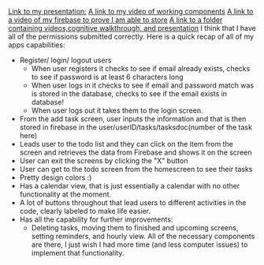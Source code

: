 [Link to my presentation:](https://docs.google.com/presentation/d/1ushEVq3PJFSJKN7LDQ11eG-fCBffOMFh9J0pnJDeEtM/edit?usp=sharing) 
[A link to my video of working components](https://drive.google.com/file/d/1mFjn9gkTrJ75jDCf_ZAw1S9LKM-cDLH8/view?usp=sharing)
[A link to a video of my firebase to prove I am able to store](https://drive.google.com/file/d/1VNF1KC1LdSv3_0lM4mw63yuPddqYuI5A/view?usp=sharing)
[A link to a folder containing videos,cognitive walkthrough, and presentation](https://drive.google.com/file/d/1VNF1KC1LdSv3_0lM4mw63yuPddqYuI5A/view?usp=sharing)
I think that I have all of the permissions submitted correctly. Here is a quick recap of all of my apps capabilities: 
- Register/ login/ logout users
    - When user registers it checks to see if email already exists, checks to see if password is at least 6 characters long
    - When user logs in it checks to see if email and password match was is stored in the database, checks to see if the email exists in database!
    - When user logs out it takes them to the login screen.
- From the add task screen, user inputs the information and that is then stored in firebase in the user/userID/tasks/tasksdoc(number of the task here)
- Leads user to the todo list and they can click on the item from the screen and retrieves the data from Firebase and shows it on the screen
- User can exit the screens by clicking the "X" button 
- User can get to the todo screen from the homescreen to see their tasks 
- Pretty design colors :)
- Has a calendar view, that is just essentially a calendar with no other functionality at the moment. 
- A lot of buttons throughout that lead users to different activities in the code, clearly labeled to make life easier. 
- Has all the capability for further improvements: 
    - Deleting tasks, moving them to finished and upcoming screens, setting reminders, and hourly view. All of the necessary components are there, I just wish I had more time (and less computer issues) to implement that functionality. 